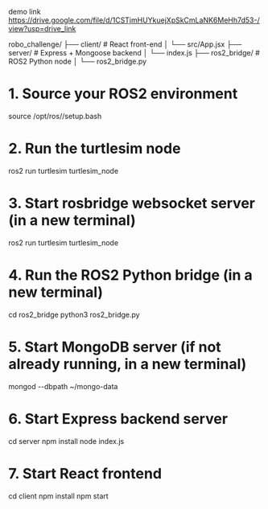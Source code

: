 demo link
https://drive.google.com/file/d/1CSTjmHUYkuejXpSkCmLaNK6MeHh7d53-/view?usp=drive_link

robo_challenge/
├── client/                # React front-end
│   └── src/App.jsx
├── server/                # Express + Mongoose backend
│   └── index.js
├── ros2_bridge/           # ROS2 Python node
│   └── ros2_bridge.py



# 1. Source your ROS2 environment
source /opt/ros/<your-distro>/setup.bash

# 2. Run the turtlesim node
ros2 run turtlesim turtlesim_node
# 3. Start rosbridge websocket server (in a new terminal)
ros2 run turtlesim turtlesim_node
# 4. Run the ROS2 Python bridge (in a new terminal)
cd ros2_bridge
python3 ros2_bridge.py
# 5. Start MongoDB server (if not already running, in a new terminal)
mongod --dbpath ~/mongo-data
# 6. Start Express backend server
cd server
npm install
node index.js
# 7. Start React frontend
cd client
npm install
npm start

